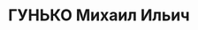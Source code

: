 ---
title: ГУНЬКО Михаил Ильич
description: 'Проживал: Харьков. Директор Чупаковского совхоза

  Арестован 12.07.1937. Обв. по ст. 54-7-8-11 (участник контрреволюционно террористической
  орг. правых). Приговор: ВК ВС СССР, 07.12.1937 – ВМН. Расстрелян 08.12.1937.

  Реабилитирован 10.08.1957'
---